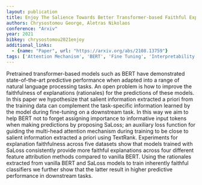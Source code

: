 ```yaml
---
layout: publication
title: Enjoy The Salience Towards Better Transformer-based Faithful Explanations With Word Salience
authors: Chrysostomou George, Aletras Nikolaos
conference: "Arxiv"
year: 2021
bibkey: chrysostomou2021enjoy
additional_links:
  - {name: "Paper", url: "https://arxiv.org/abs/2108.13759"}
tags: ['Attention Mechanism', 'BERT', 'Fine Tuning', 'Interpretability And Explainability', 'Model Architecture', 'Pretraining Methods', 'Training Techniques', 'Transformer']
---
```

Pretrained transformer-based models such as BERT have demonstrated state-of-the-art predictive performance when adapted into a range of natural language processing tasks. An open problem is how to improve the faithfulness of explanations (rationales) for the predictions of these models. In this paper we hypothesize that salient information extracted a priori from the training data can complement the task-specific information learned by the model during fine-tuning on a downstream task. In this way we aim to help BERT not to forget assigning importance to informative input tokens when making predictions by proposing SaLoss; an auxiliary loss function for guiding the multi-head attention mechanism during training to be close to salient information extracted a priori using TextRank. Experiments for explanation faithfulness across five datasets show that models trained with SaLoss consistently provide more faithful explanations across four different feature attribution methods compared to vanilla BERT. Using the rationales extracted from vanilla BERT and SaLoss models to train inherently faithful classifiers we further show that the latter result in higher predictive performance in downstream tasks.
